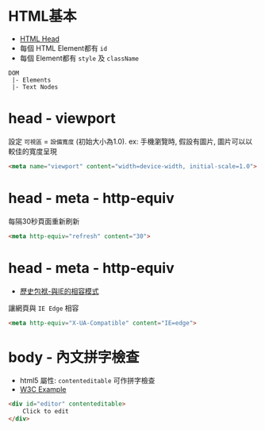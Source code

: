 # HTML基本

- [HTML Head](https://www.w3schools.com/html/html_head.asp)
- 每個 HTML Element都有 `id`
- 每個 Element都有 `style` 及 `className`


```
DOM
 |- Elements
 |- Text Nodes
```



# head - viewport

設定 `可視區` = `設備寬度` (初始大小為1.0). ex: 手機瀏覽時, 假設有圖片, 圖片可以以較佳的寬度呈現

```html
<meta name="viewport" content="width=device-width, initial-scale=1.0">
```



# head - meta - http-equiv

每隔30秒頁面重新刷新

```html
<meta http-equiv="refresh" content="30">
```



# head - meta - http-equiv

- [歷史包袱-與IE的相容模式](http://blog.darkthread.net/post-2016-05-26-x-ua-compatible-setting.aspx)

讓網頁與 `IE Edge` 相容

```html
<meta http-equiv="X-UA-Compatible" content="IE=edge">
```



# body - 內文拼字檢查

- html5 屬性: `contenteditable` 可作拼字檢查
- [W3C Example](https://www.w3schools.com/tags/tryit.asp?filename=tryhtml5_global_contenteditable)

```html
<div id="editor" contenteditable>
    Click to edit
</div>
```